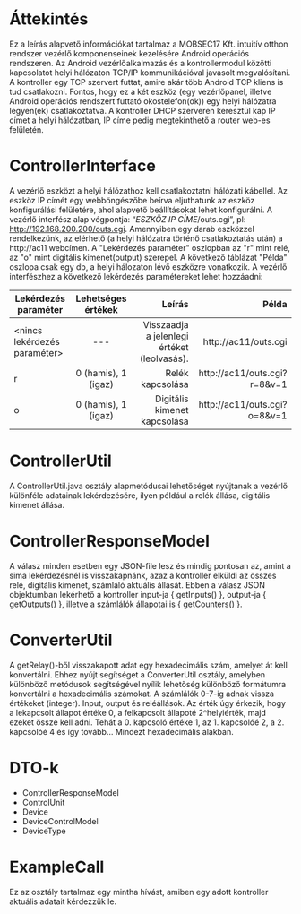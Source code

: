 # Áttekintés
Ez a leírás alapvető információkat tartalmaz a MOBSEC17 Kft. intuitív otthon rendszer vezérlő komponenseinek kezelésére Android operációs rendszeren.
Az Android vezérlőalkalmazás és a kontrollermodul közötti kapcsolatot helyi hálózaton TCP/IP kommunikációval javasolt megvalósítani.
A kontroller egy TCP szervert futtat, amire akár több Android TCP kliens is tud csatlakozni. Fontos, hogy ez a két eszköz (egy vezérlőpanel, illetve Android operációs rendszert futtató okostelefon(ok)) egy helyi hálózatra legyen(ek) csatlakoztatva. A kontroller DHCP szerveren keresztül kap IP címet a helyi hálózatban, IP címe pedig megtekinthető a router web-es felületén.


# ControllerInterface
A vezérlő eszközt a helyi hálózathoz kell csatlakoztatni hálózati kábellel. Az eszköz IP címét egy webböngészőbe beírva eljuthatunk az eszköz konfigurálási felületére, ahol alapvető beállításokat lehet konfigurálni.
A vezérlő interfész alap végpontja: “*ESZKÖZ IP CÍME*/outs.cgi”, pl: http://192.168.200.200/outs.cgi. Amennyiben egy darab eszközzel rendelkezünk, az elérhető (a helyi hálózatra történő csatlakoztatás után) a http://ac11 webcímen. A "Lekérdezés paraméter" oszlopban az "r" mint relé, az "o" mint digitális kimenet(output) szerepel. A következő táblázat "Példa" oszlopa csak egy db, a helyi hálozaton lévő eszközre vonatkozik. A vezérlő interfészhez a következő lekérdezés paramétereket lehet hozzáadni:


| Lekérdezés paraméter              | Lehetséges értékek           | Leírás                                        | Példa                        |
| ----------------------------------|:----------------------------:| ---------------------------------------------:|-----------------------------:|
| <nincs lekérdezés paraméter>      | ---                          | Visszaadja a jelenlegi értéket (leolvasás).   | http://ac11/outs.cgi         |
| r                                 | 0 (hamis), 1 (igaz)          | Relék kapcsolása                              | http://ac11/outs.cgi?r=8&v=1 |
| o                                 | 0 (hamis), 1 (igaz)          | Digitális kimenet kapcsolása                  | http://ac11/outs.cgi?o=8&v=1 |



# ControllerUtil
A ControllerUtil.java osztály alapmetódusai lehetőséget nyújtanak a vezérlő különféle adatainak lekérdezésére, ilyen például a relék állása, digitális kimenet állása.


# ControllerResponseModel
A válasz minden esetben egy JSON-file lesz és mindig pontosan az, amint a sima lekérdezésnél is visszakapnánk, azaz a kontroller elküldi az összes relé, digitális kimenet, számláló aktuális állását. Ebben a válasz JSON objektumban lekérhető a kontroller input-ja { getInputs() }, output-ja { getOutputs() }, illetve a számlálók állapotai is { getCounters() }.


# ConverterUtil
A getRelay()-ből visszakapott adat egy hexadecimális szám, amelyet át kell konvertálni. Ehhez nyújt segítséget a ConverterUtil osztály, amelyben különböző metódusok segítségével nyílik lehetőség különböző formátumra konvertálni a hexadecimális számokat. A számlálók 0-7-ig adnak vissza értékeket (integer).
Input, output és reléállások. Az érték úgy érkezik, hogy a lekapcsolt állapot értéke 0, a felkapcsolt állapoté 2^helyiérték, majd ezeket össze kell adni. Tehát a 0. kapcsoló értéke 1, az 1. kapcsolóé 2, a 2. kapcsolóé 4 és így tovább... Mindezt hexadecimális alakban.


# DTO-k
- ControllerResponseModel
- ControlUnit
- Device
- DeviceControlModel
- DeviceType

# ExampleCall
Ez az osztály tartalmaz egy mintha hívást, amiben egy adott kontroller aktuális adatait kérdezzük le.
